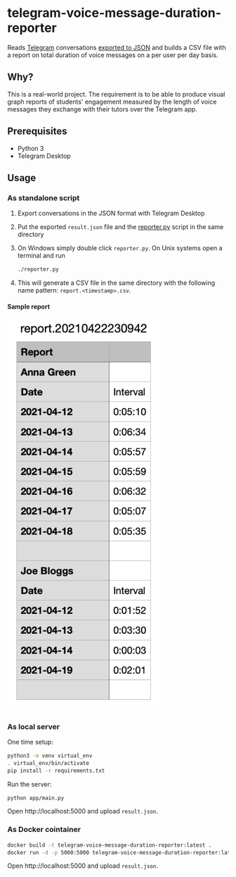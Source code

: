 # telegram-voice-message-duration-reporter

Reads [Telegram](https://telegram.org) conversations [exported to
JSON](https://telegram.org/blog/export-and-more) and builds a CSV file with a report on
total duration of voice messages on a per user per day basis.

## Why?

This is a real-world project. The requirement is to be able to produce visual graph
reports of students' engagement measured by the length of voice messages they exchange
with their tutors over the Telegram app.

## Prerequisites
- Python 3
- Telegram Desktop

## Usage

### As standalone script

1. Export conversations in the JSON format with Telegram Desktop
2. Put the exported `result.json` file and the [reporter.py](app/reporter.py) script in
the same directory
3. On Windows simply double click `reporter.py`. On Unix systems open a terminal and run

    ```bash
    ./reporter.py
    ```
4.  This will generate a CSV file in the same directory with the following name pattern:
`report.<timestamp>.csv`.

#### Sample report

<img src="./sample-report.png" width="350" alt="Sample report screengrab" />

### As local server

One time setup:

```bash
python3 -m venv virtual_env
. virtual_env/bin/activate
pip install -r requirements.txt
```

Run the server:

```bash
python app/main.py
```

Open http://localhost:5000 and upload `result.json`.

### As Docker cointainer

```bash
docker build -t telegram-voice-message-duration-reporter:latest .
docker run -d -p 5000:5000 telegram-voice-message-duration-reporter:latest
```

Open http://localhost:5000 and upload `result.json`.

